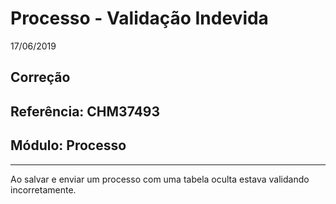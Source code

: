 # Processo - Validação Indevida
17/06/2019
## Correção
## Referência: CHM37493
## Módulo: Processo
***

Ao salvar e enviar um processo com uma tabela oculta estava validando incorretamente.